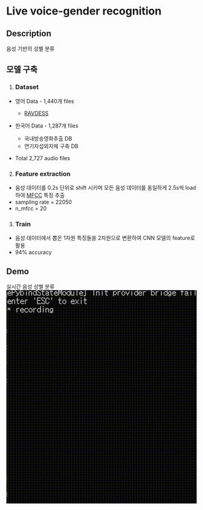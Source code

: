 # Live voice-gender recognition

## Description

음성 기반의 성별 분류


## 모델 구축
1. ### Dataset
- 영어 Data - 1,440개 files
    - [RAVDESS](https://zenodo.org/record/1188976#.YjgTLupByBI) 

- 한국어 Data - 1,287개 files
    - 국내방송영화추출 DB
    - 연기자섭외자체 구축 DB 

- Total 2,727 audio files

2. ### Feature extraction
- 음성 데이터를 0.2s 단위로 shift 시키며 모든 음성 데이터를 동일하게 2.5s씩 load하여 [MFCC](https://librosa.org/doc/latest/feature.html) 특징 추출
- sampling rate = 22050
- n_mfcc  = 20

3. ### Train
- 음성 데이터에서 뽑은 1차원 특징들을 2차원으로 변환하여 CNN 모델의 feature로 활용
- 94% accuracy

## Demo
실시간 음성 성별 분류
![demo](demo.gif)